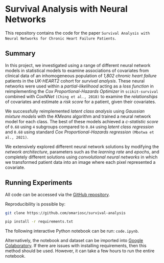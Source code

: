 # Survival Analysis with Neural Networks

This repository contains the code for the paper `Survival Analysis with Neural Networks for Chronic Heart Failure Patients`.

## Summary

In this project, we investigated using a range of different neural network models in statistical models to examine associations of covariates from clinical data of an inhomogeneous population of *1,802 chronic heart failure* patients in the *UK-HEART2* cohort for *survival analysis*. These neural networks were used within a *partial-likelihood* acting as a *loss function* in reimplementing the *Cox Proportional-Hazards Optimizer* in `scikit-survival` combined with *CoxNNet* `(Ching et al., 2018)` to examine the *relationships* of covariates and estimate a *risk score* for a patient, given their covariates.

We successfully reimplemented *latent class analysis* using *Gaussian mixture models* with the *KMeans* algorithm and trained a neural network model for each class. The best of these models achieved a *c-statistic score* of `0.68` using `4` subgroups compared to `0.84` using *latent class regression* and `0.68` using standard *Cox Proportional-Hazards regression* `(Mbotwa et al., 2021)`.

We extensively explored different neural network solutions by modifying the *network architecture*, parameters such as the *learning rate* and *epochs*, and completely different solutions using *convolutional neural networks* in which we transformed patient data into an image where each pixel represented a covariate.

## Running Experiments

All code can be accessed via the [GitHub repository](https://github.com/omariosc/survival-analysis).

Reproducibility is possible by:

```bash
git clone https://github.com/omariosc/survival-analysis

pip install -r requirements.txt
```

The following interactive Python notebook can be run: `code.ipynb`.

Alternatively, the notebook and dataset can be imported into [Google Colaboratory](https://colab.research.google.com/). If there are issues with installing requirements, then this method should be used. However, it can take a few hours to run the entire notebook.
